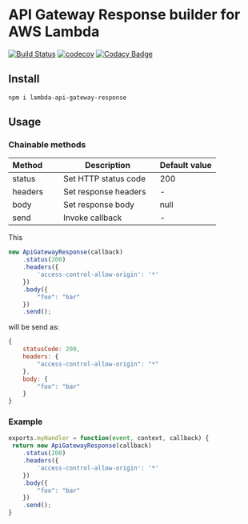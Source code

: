 # API Gateway Response builder for AWS Lambda

[![Build Status](https://travis-ci.org/arjunkomath/lambda-api-gateway-response.svg?branch=master)](https://travis-ci.org/arjunkomath/lambda-api-gateway-response)
[![codecov](https://codecov.io/gh/arjunkomath/lambda-api-gateway-response/branch/master/graph/badge.svg)](https://codecov.io/gh/arjunkomath/lambda-api-gateway-response)
[![Codacy Badge](https://api.codacy.com/project/badge/Grade/192f9b1dfecc4329abbd41ce27710133)](https://www.codacy.com/app/arjunkomath/lambda-api-gateway-response?utm_source=github.com&amp;utm_medium=referral&amp;utm_content=arjunkomath/lambda-api-gateway-response&amp;utm_campaign=Badge_Grade)

## Install

```
npm i lambda-api-gateway-response
```

## Usage

### Chainable methods

| Method        | Description                     | Default value |
| ------------- | ------------------------------- | ------------- |          
| status        | Set HTTP status code            | 200           |
| headers       | Set response headers            | -             |
| body          | Set response body               | null          |
| send          | Invoke callback                 | -             |

This

```javascript
new ApiGatewayResponse(callback)
    .status(200)
    .headers({
        'access-control-allow-origin': '*'
    })
    .body({
        "foo": "bar"
    })
    .send();
```

will be send as:

```javascript
{
    statusCode: 200,
    headers: {
        "access-control-allow-origin": "*"
    },
    body: {
        "foo": "bar"
    }
}
```
### Example

```javascript
exports.myHandler = function(event, context, callback) {
 return new ApiGatewayResponse(callback)
    .status(200)
    .headers({
        'access-control-allow-origin': '*'
    })
    .body({
        "foo": "bar"
    })
    .send();
}
```
